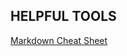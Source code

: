 

## HELPFUL TOOLS  

[Markdown Cheat Sheet](https://github.com/adam-p/markdown-here/wiki/Markdown-Cheatsheet)